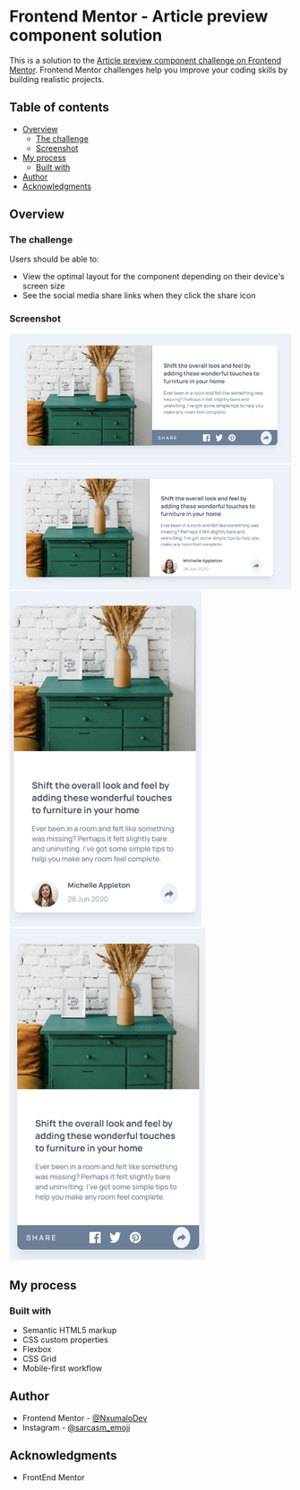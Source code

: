 # Frontend Mentor - Article preview component solution

This is a solution to the [Article preview component challenge on Frontend Mentor](https://www.frontendmentor.io/challenges/article-preview-component-dYBN_pYFT). Frontend Mentor challenges help you improve your coding skills by building realistic projects. 

## Table of contents

- [Overview](#overview)
  - [The challenge](#the-challenge)
  - [Screenshot](#screenshot)
- [My process](#my-process)
  - [Built with](#built-with)
- [Author](#author)
- [Acknowledgments](#acknowledgments)

## Overview

### The challenge

Users should be able to:

- View the optimal layout for the component depending on their device's screen size
- See the social media share links when they click the share icon

### Screenshot

![Screenshot](<images/Screenshot 2023-09-25 142718.png>)
![Screenshot](<images/Screenshot 2023-09-25 142731.png>)
![Screenshot](<images/Screenshot 2023-09-25 143016.png>)
![Screenshot](<images/Screenshot 2023-09-25 143030.png>)

## My process

### Built with

- Semantic HTML5 markup
- CSS custom properties
- Flexbox
- CSS Grid
- Mobile-first workflow

## Author

- Frontend Mentor - [@NxumaloDev](https://www.frontendmentor.io/profile/NxumaloDev)
- Instagram - [@sarcasm_emoji](https://www.instagram.com/sarcasm_emoji)

## Acknowledgments

- FrontEnd Mentor
